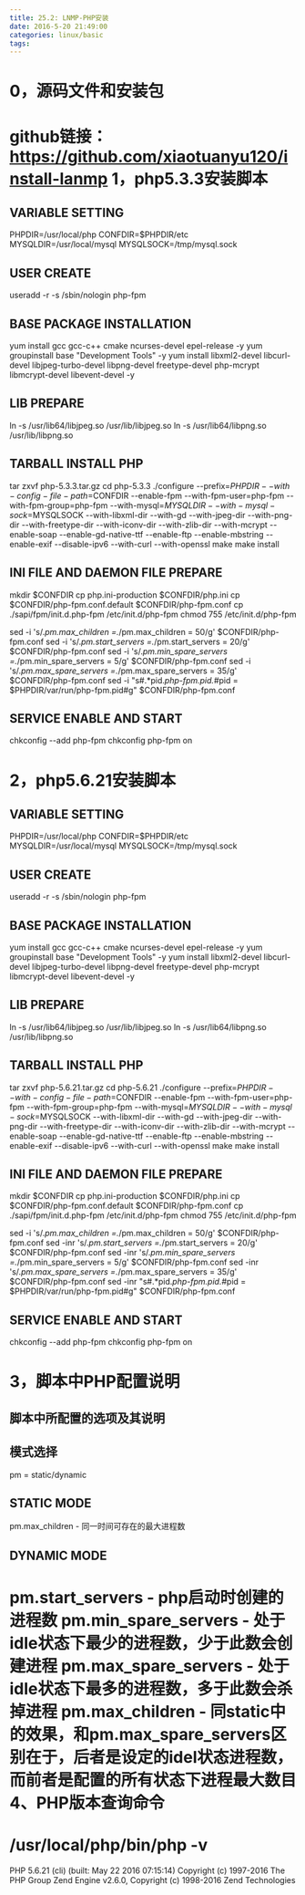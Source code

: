 ```yaml
---
title: 25.2: LNMP-PHP安装
date: 2016-5-20 21:49:00
categories: linux/basic
tags:
---
```

 
0，源码文件和安装包
====================================
github链接：https://github.com/xiaotuanyu120/install-lanmp 
1，php5.3.3安装脚本
====================================
## VARIABLE SETTING
PHPDIR=/usr/local/php
CONFDIR=$PHPDIR/etc
MYSQLDIR=/usr/local/mysql
MYSQLSOCK=/tmp/mysql.sock
 
## USER CREATE
useradd -r -s /sbin/nologin php-fpm
 
## BASE PACKAGE INSTALLATION
yum install gcc gcc-c++ cmake ncurses-devel epel-release -y
yum groupinstall base "Development Tools" -y
yum install libxml2-devel libcurl-devel libjpeg-turbo-devel libpng-devel freetype-devel php-mcrypt libmcrypt-devel libevent-devel -y
 
## LIB PREPARE
ln -s /usr/lib64/libjpeg.so /usr/lib/libjpeg.so
ln -s /usr/lib64/libpng.so /usr/lib/libpng.so
 
## TARBALL INSTALL PHP
tar zxvf php-5.3.3.tar.gz
cd php-5.3.3
./configure --prefix=$PHPDIR --with-config-file-path=$CONFDIR --enable-fpm --with-fpm-user=php-fpm --with-fpm-group=php-fpm --with-mysql=$MYSQLDIR --with-mysql-sock=$MYSQLSOCK --with-libxml-dir  --with-gd --with-jpeg-dir --with-png-dir --with-freetype-dir --with-iconv-dir --with-zlib-dir --with-mcrypt --enable-soap --enable-gd-native-ttf --enable-ftp --enable-mbstring --enable-exif --disable-ipv6 --with-curl --with-openssl
make
make install
 
## INI FILE AND DAEMON FILE PREPARE
mkdir $CONFDIR
cp php.ini-production $CONFDIR/php.ini
cp $CONFDIR/php-fpm.conf.default $CONFDIR/php-fpm.conf
cp ./sapi/fpm/init.d.php-fpm /etc/init.d/php-fpm
chmod 755 /etc/init.d/php-fpm
 
sed -i 's/.*pm.max_children =.*/pm.max_children = 50/g' $CONFDIR/php-fpm.conf
sed -i 's/.*pm.start_servers =.*/pm.start_servers = 20/g' $CONFDIR/php-fpm.conf
sed -i 's/.*pm.min_spare_servers =.*/pm.min_spare_servers = 5/g' $CONFDIR/php-fpm.conf
sed -i 's/.*pm.max_spare_servers =.*/pm.max_spare_servers = 35/g' $CONFDIR/php-fpm.conf
sed -i "s#.*pid.*php-fpm.pid.*#pid = $PHPDIR/var/run/php-fpm.pid#g" $CONFDIR/php-fpm.conf
 
 
## SERVICE ENABLE AND START
chkconfig --add php-fpm
chkconfig php-fpm on 
 
2，php5.6.21安装脚本
====================================
## VARIABLE SETTING
PHPDIR=/usr/local/php
CONFDIR=$PHPDIR/etc
MYSQLDIR=/usr/local/mysql
MYSQLSOCK=/tmp/mysql.sock
 
## USER CREATE
useradd -r -s /sbin/nologin php-fpm
 
## BASE PACKAGE INSTALLATION
yum install gcc gcc-c++ cmake ncurses-devel epel-release -y
yum groupinstall base "Development Tools" -y
yum install libxml2-devel libcurl-devel libjpeg-turbo-devel libpng-devel freetype-devel php-mcrypt libmcrypt-devel libevent-devel -y
 
## LIB PREPARE
ln -s /usr/lib64/libjpeg.so /usr/lib/libjpeg.so
ln -s /usr/lib64/libpng.so /usr/lib/libpng.so
 
## TARBALL INSTALL PHP
tar zxvf php-5.6.21.tar.gz
cd php-5.6.21
./configure --prefix=$PHPDIR --with-config-file-path=$CONFDIR --enable-fpm --with-fpm-user=php-fpm --with-fpm-group=php-fpm --with-mysql=$MYSQLDIR --with-mysql-sock=$MYSQLSOCK --with-libxml-dir  --with-gd --with-jpeg-dir --with-png-dir --with-freetype-dir --with-iconv-dir --with-zlib-dir --with-mcrypt --enable-soap --enable-gd-native-ttf --enable-ftp --enable-mbstring --enable-exif --disable-ipv6 --with-curl --with-openssl
make
make install
 
## INI FILE AND DAEMON FILE PREPARE
mkdir $CONFDIR
cp php.ini-production $CONFDIR/php.ini
cp $CONFDIR/php-fpm.conf.default $CONFDIR/php-fpm.conf
cp ./sapi/fpm/init.d.php-fpm /etc/init.d/php-fpm
chmod 755 /etc/init.d/php-fpm
 
sed -i 's/.*pm.max_children =.*/pm.max_children = 50/g' $CONFDIR/php-fpm.conf
sed -inr 's/.*pm.start_servers =.*/pm.start_servers = 20/g' $CONFDIR/php-fpm.conf
sed -inr 's/.*pm.min_spare_servers =.*/pm.min_spare_servers = 5/g' $CONFDIR/php-fpm.conf
sed -inr 's/.*pm.max_spare_servers =.*/pm.max_spare_servers = 35/g' $CONFDIR/php-fpm.conf
sed -inr "s#.*pid.*php-fpm.pid.*#pid = $PHPDIR/var/run/php-fpm.pid#g" $CONFDIR/php-fpm.conf
 
 
## SERVICE ENABLE AND START
chkconfig --add php-fpm
chkconfig php-fpm on 
 
3，脚本中PHP配置说明
====================================
## 脚本中所配置的选项及其说明
## 模式选择
pm = static/dynamic
 
## STATIC MODE
pm.max_children - 同一时间可存在的最大进程数
 
## DYNAMIC MODE
pm.start_servers - php启动时创建的进程数
pm.min_spare_servers - 处于idle状态下最少的进程数，少于此数会创建进程
pm.max_spare_servers - 处于idle状态下最多的进程数，多于此数会杀掉进程
pm.max_children - 同static中的效果，和pm.max_spare_servers区别在于，后者是设定的idel状态进程数，而前者是配置的所有状态下进程最大数目 
4、PHP版本查询命令
====================================
# /usr/local/php/bin/php -v
PHP 5.6.21 (cli) (built: May 22 2016 07:15:14)
Copyright (c) 1997-2016 The PHP Group
Zend Engine v2.6.0, Copyright (c) 1998-2016 Zend Technologies
